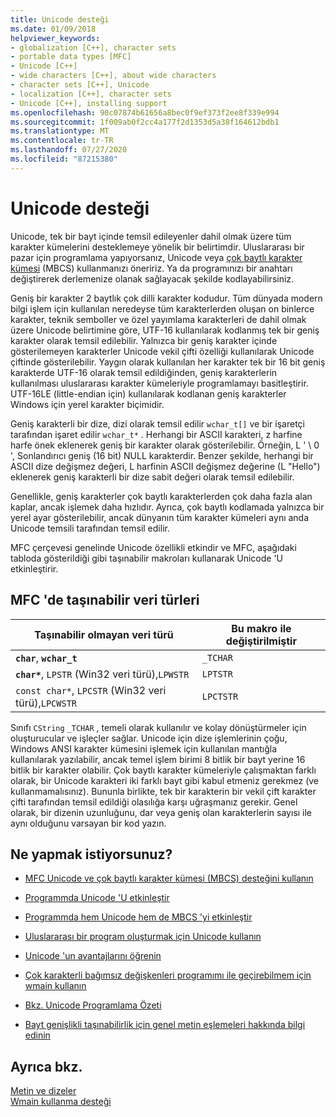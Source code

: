 ```yaml
---
title: Unicode desteği
ms.date: 01/09/2018
helpviewer_keywords:
- globalization [C++], character sets
- portable data types [MFC]
- Unicode [C++]
- wide characters [C++], about wide characters
- character sets [C++], Unicode
- localization [C++], character sets
- Unicode [C++], installing support
ms.openlocfilehash: 90c07874b61656a8bec0f9ef373f2ee8f339e994
ms.sourcegitcommit: 1f009ab0f2cc4a177f2d1353d5a38f164612bdb1
ms.translationtype: MT
ms.contentlocale: tr-TR
ms.lasthandoff: 07/27/2020
ms.locfileid: "87215380"
---
```

# <a name="support-for-unicode"></a>Unicode desteği

Unicode, tek bir bayt içinde temsil edileyenler dahil olmak üzere tüm karakter kümelerini desteklemeye yönelik bir belirtimdir.  Uluslararası bir pazar için programlama yapıyorsanız, Unicode veya [çok baytlı karakter kümesi](../text/support-for-multibyte-character-sets-mbcss.md) (MBCS) kullanmanızı öneririz. Ya da programınızı bir anahtarı değiştirerek derlemenize olanak sağlayacak şekilde kodlayabilirsiniz.

Geniş bir karakter 2 baytlık çok dilli karakter kodudur. Tüm dünyada modern bilgi işlem için kullanılan neredeyse tüm karakterlerden oluşan on binlerce karakter, teknik semboller ve özel yayımlama karakterleri de dahil olmak üzere Unicode belirtimine göre, UTF-16 kullanılarak kodlanmış tek bir geniş karakter olarak temsil edilebilir. Yalnızca bir geniş karakter içinde gösterilemeyen karakterler Unicode vekil çifti özelliği kullanılarak Unicode çiftinde gösterilebilir. Yaygın olarak kullanılan her karakter tek bir 16 bit geniş karakterde UTF-16 olarak temsil edildiğinden, geniş karakterlerin kullanılması uluslararası karakter kümeleriyle programlamayı basitleştirir. UTF-16LE (little-endian için) kullanılarak kodlanan geniş karakterler Windows için yerel karakter biçimidir.

Geniş karakterli bir dize, dizi olarak temsil edilir `wchar_t[]` ve bir işaretçi tarafından işaret edilir `wchar_t*` . Herhangi bir ASCII karakteri, z harfine harfe önek eklenerek geniş bir karakter olarak gösterilebilir. Örneğin, L ' \ 0 ', Sonlandırıcı geniş (16 bit) NULL karakterdir. Benzer şekilde, herhangi bir ASCII dize değişmez değeri, L harfinin ASCII değişmez değerine (L "Hello") eklenerek geniş karakterli bir dize sabit değeri olarak temsil edilebilir.

Genellikle, geniş karakterler çok baytlı karakterlerden çok daha fazla alan kaplar, ancak işlemek daha hızlıdır. Ayrıca, çok baytlı kodlamada yalnızca bir yerel ayar gösterilebilir, ancak dünyanın tüm karakter kümeleri aynı anda Unicode temsili tarafından temsil edilir.

MFC çerçevesi genelinde Unicode özellikli etkindir ve MFC, aşağıdaki tabloda gösterildiği gibi taşınabilir makroları kullanarak Unicode 'U etkinleştirir.

## <a name="portable-data-types-in-mfc"></a>MFC 'de taşınabilir veri türleri

|Taşınabilir olmayan veri türü|Bu makro ile değiştirilmiştir|
|-----------------------------|----------------------------|
|**`char`**, **`wchar_t`**|`_TCHAR`|
|**`char*`**, `LPSTR` (Win32 veri türü),`LPWSTR`|`LPTSTR`|
|`const char*`, `LPCSTR` (Win32 veri türü),`LPCWSTR`|`LPCTSTR`|

Sınıfı `CString` `_TCHAR` , temeli olarak kullanılır ve kolay dönüştürmeler için oluşturucular ve işleçler sağlar. Unicode için dize işlemlerinin çoğu, Windows ANSI karakter kümesini işlemek için kullanılan mantığla kullanılarak yazılabilir, ancak temel işlem birimi 8 bitlik bir bayt yerine 16 bitlik bir karakter olabilir. Çok baytlı karakter kümeleriyle çalışmaktan farklı olarak, bir Unicode karakteri iki farklı bayt gibi kabul etmeniz gerekmez (ve kullanmamalısınız). Bununla birlikte, tek bir karakterin bir vekil çift karakter çifti tarafından temsil edildiği olasılığa karşı uğraşmanız gerekir. Genel olarak, bir dizenin uzunluğunu, dar veya geniş olan karakterlerin sayısı ile aynı olduğunu varsayan bir kod yazın.

## <a name="what-do-you-want-to-do"></a>Ne yapmak istiyorsunuz?

- [MFC Unicode ve çok baytlı karakter kümesi (MBCS) desteğini kullanın](../atl-mfc-shared/unicode-and-multibyte-character-set-mbcs-support.md)

- [Programmda Unicode 'U etkinleştir](../text/international-enabling.md)

- [Programmda hem Unicode hem de MBCS 'yi etkinleştir](../text/internationalization-strategies.md)

- [Uluslararası bir program oluşturmak için Unicode kullanın](../text/unicode-programming-summary.md)

- [Unicode 'un avantajlarını öğrenin](../text/benefits-of-character-set-portability.md)

- [Çok karakterli bağımsız değişkenleri programımı ile geçirebilmem için wmain kullanın](../text/support-for-using-wmain.md)

- [Bkz. Unicode Programlama Özeti](../text/unicode-programming-summary.md)

- [Bayt genişlikli taşınabilirlik için genel metin eşlemeleri hakkında bilgi edinin](../text/generic-text-mappings-in-tchar-h.md)

## <a name="see-also"></a>Ayrıca bkz.

[Metin ve dizeler](../text/text-and-strings-in-visual-cpp.md)<br/>
[Wmain kullanma desteği](../text/support-for-using-wmain.md)
